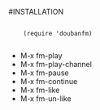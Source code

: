 #INSTALLATION


```

    (require 'doubanfm)
    
```

* M-x fm-play
* M-x fm-play-channel
* M-x fm-pause
* M-x fm-continue
* M-x fm-like
* M-x fm-un-like
